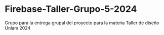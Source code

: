 # Firebase-Taller-Grupo-5-2024
Grupo para la entrega grupal del proyecto para la materia Taller de diseño Unlam 2024
